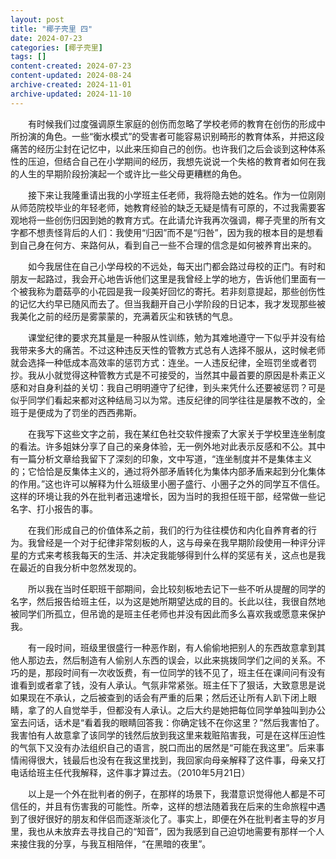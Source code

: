 ```yaml
---
layout: post
title: "椰子壳里 四"
date: 2024-07-23
categories: [椰子壳里]
tags: []
content-created: 2024-07-23
content-updated: 2024-08-24
archive-created: 2024-11-01
archive-updated: 2024-11-10
---
```


　　有时候我们过度强调原生家庭的创伤而忽略了学校老师的教育在创伤的形成中所扮演的角色。一些“衡水模式”的受害者可能容易识别畸形的教育体系，并把这段痛苦的经历尘封在记忆中，以此来压抑自己的创伤。也许我们之后会谈到这种体系性的压迫，但结合自己在小学期间的经历，我想先说说一个失格的教育者如何在我的人生的早期阶段扮演起一个或许比一些父母更糟糕的角色。

　　接下来让我隆重请出我的小学班主任老师，我将隐去她的姓名。作为一位刚刚从师范院校毕业的年轻老师，她教育经验的缺乏无疑是情有可原的，不过我需要客观地将一些创伤归因到她的教育方式。在此请允许我再次强调，椰子壳里的所有文字都不想责怪背后的人们：我使用“归因”而不是“归咎”，因为我的根本目的是想看到自己身在何方、来路何从，看到自己一些不合理的信念是如何被养育出来的。

　　如今我居住在自己小学母校的不远处，每天出门都会路过母校的正门。有时和朋友一起路过，我会开心地告诉他们这里是我曾经上学的地方，告诉他们里面有一个被我称为蘑菇亭的小花园是我一段美好回忆的寄托。若非刻意提起，那些创伤性的记忆大约早已随风而去了。但当我翻开自己小学阶段的日记本，我才发现那些被我美化之前的经历是雾蒙蒙的，充满着灰尘和铁锈的气息。

　　课堂纪律的要求充其量是一种服从性训练，勉为其难地遵守一下似乎并没有给我带来多大的痛苦。不过这种违反天性的管教方式总有人选择不服从，这时候老师就会选择一种低成本高效率的惩罚方式：连坐。一人违反纪律，全班罚坐或者罚抄。我从小就觉得这种管教方式是不可接受的，当然其中最首要的原因是朴素正义感和对自身利益的关切：我自己明明遵守了纪律，到头来凭什么还要被惩罚？可是似乎同学们看起来都对这种结局习以为常。违反纪律的同学往往是屡教不改的，全班于是便成为了罚坐的西西弗斯。

　　在我写下这些文字之前，我在某红色社交软件搜索了大家关于学校里连坐制度的看法。许多姐妹分享了自己的亲身体验，无一例外地对此表示反感和不公。其中有一篇分析文章给我留下了深刻的印象，文中写道，“连坐制度并不是集体主义的；它恰恰是反集体主义的，通过将外部矛盾转化为集体内部矛盾来起到分化集体的作用。”这也许可以解释为什么班级里小圈子盛行、小圈子之外的同学互不信任。这样的环境让我的外在批判者迅速增长，因为当时的我担任班干部，经常做一些记名字、打小报告的事。

　　在我们形成自己的价值体系之前，我们的行为往往模仿和内化自养育者的行为。我曾经是一个对于纪律非常刻板的人，这与母亲在我早期阶段使用一种评分评星的方式来考核我每天的生活、并决定我能够得到什么样的奖惩有关，这点也是我在最近的自我分析中忽然发现的。

　　所以我在当时任职班干部期间，会比较刻板地去记下一些不听从提醒的同学的名字，然后报告给班主任，以为这是她所期望达成的目的。长此以往，我很自然地被同学们所孤立，但吊诡的是班主任老师也并没有因此而多么喜欢我或愿意来保护我。

　　有一段时间，班级里很盛行一种恶作剧，有人偷偷地把别人的东西故意拿到其他人那边去，然后制造有人偷别人东西的误会，以此来挑拨同学们之间的关系。不巧的是，那段时间有一次收饭费，有一位同学的钱不见了，班主任在课间问有没有谁看到或者拿了钱，没有人承认。气氛非常紧张。班主任下了狠话，大致意思是说如果现在不承认，之后被查到的话会有严重的后果；然后还让所有人趴下闭上眼睛，拿了的人自觉举手，但都没有人承认。之后大约是她把每位同学单独叫到办公室去问话，话术是“看着我的眼睛回答我：你确定钱不在你这里？”然后我害怕了。我害怕有人故意拿了该同学的钱然后放到我这里来栽赃陷害我，可是在这样压迫性的气氛下又没有办法组织自己的语言，脱口而出的居然是“可能在我这里”。后来事情闹得很大，钱最后也没有在我这里找到，我回家向母亲解释了这件事，母亲又打电话给班主任代我解释，这件事才算过去。（2010年5月21日）

　　以上是一个外在批判者的例子，在那样的场景下，我潜意识觉得他人都是不可信任的，并且有伤害我的可能性。所幸，这样的想法随着我在后来的生命旅程中遇到了很好很好的朋友和伴侣而逐渐淡化了。事实上，即便在外在批判者主导的岁月里，我也从未放弃去寻找自己的“知音”，因为我感到自己迫切地需要有那样一个人来接住我的分享，与我互相陪伴，“在黑暗的夜里”。
